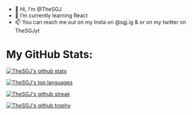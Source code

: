 - 👋 Hi, I’m @TheSGJ
- 🌱 I’m currently learning React
- 📫 You can reach me out on my Insta on @sgj.ig & or on my twitter on TheSGJyt

# My GitHub Stats:

[![TheSGJ's github stats](https://github-readme-stats.vercel.app/api?username=TheSGJ&theme=blue-green)](https://github.com/thesgj)

[![TheSGJ's top languages](https://github-readme-stats.vercel.app/api/top-langs/?username=TheSGJ&theme=blue-green)](https://github.com/thesgj)

[![TheSGJ's github streak](https://github-readme-streak-stats.herokuapp.com/?user=TheSGJ&theme=blue-green)](https://github.com/thesgj)

[![TheSGJ's github trophy](https://github-profile-trophy.vercel.app/?username=TheSGJ&row=1)](https://github.com/thesgj)
